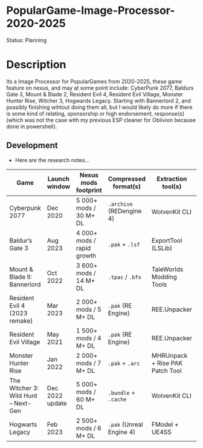 # PopularGame-Image-Processor-2020-2025
Status: Planning

# Description
Its a Image Processor for PopularGames from 2020-2025, these game feature on nexus, and may at some point include: CyberPunk 2077, Baldurs Gate 3, Mount & Blade 2, Resident Evil 4, Resident Evil Village, Monster Hunter Rise, Witcher 3, Hogwards Legacy. Starting with Bannerlord 2, and possibly finishing wihtout doing them all, but I would likely do more if there is some kind of relating, sponsorship or high endorsement, response(s) (which was not the case with my previous ESP cleaner for Oblivion because done in powershell). 

## Development
- Here are the research notes...

| Game                                | Launch window   | Nexus mods footprint       | Compressed format(s)     | Extraction tool(s)              | Tool package       | Installed footprint | Kept for processor |
| ----------------------------------- | --------------- | -------------------------- | ------------------------ | ------------------------------- | ------------------ | ------------------- | ------------------ |
| Cyberpunk 2077                      | Dec 2020        | 5 000+ mods / 30 M+ DL     | `.archive` (REDengine 4) | WolvenKit CLI                   | zip (portable)     | ≈ 110 GB            | ✅                  |
| Baldur’s Gate 3                     | Aug 2023        | 4 000+ mods / rapid growth | `.pak` + `.lsf`          | ExportTool (LSLib)              | zip (portable)     | ≈ 150 GB            | ✅                  |
| Mount & Blade II: Bannerlord        | Oct 2022        | 3 600+ mods / 14 M+ DL     | `.tpac` / `.bfx`         | TaleWorlds Modding Tools        | zip (no installer) | ≈ 60 GB             | ✅                  |
| Resident Evil 4 (2023 remake)       | Mar 2023        | 2 000+ mods / 5 M+ DL      | `.pak` (RE Engine)       | REE.Unpacker                    | zip (single exe)   | ≈ 58 GB             | ✅                  |
| Resident Evil Village               | May 2021        | 1 500+ mods / 4 M+ DL      | `.pak` (RE Engine)       | REE.Unpacker                    | zip (single exe)   | ≈ 50 GB             | ✅                  |
| Monster Hunter Rise                 | Jan 2022        | 2 000+ mods / 7 M+ DL      | `.pak` + `.arc`          | MHRUnpack + Rise PAK Patch Tool | zip (portable)     | ≈ 36 GB             | ✅                  |
| The Witcher 3: Wild Hunt – Next-Gen | Dec 2022 update | 5 000+ mods / 60 M+ DL     | `.bundle` + `.cache`     | WolvenKit CLI                   | zip (portable)     | ≈ 100 GB            | ✅                  |
| Hogwarts Legacy                     | Feb 2023        | 2 500+ mods / 6 M+ DL      | `.pak` (Unreal Engine 4) | FModel + UE4SS                  | zip (portable)     | ≈ 85 GB             | ✅                  |
